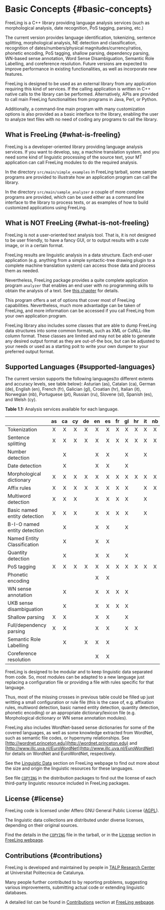 # Basic Concepts {#basic-concepts}

FreeLing is a C++ library providing language analysis services (such as morphological analysis, date recognition, PoS tagging, parsing, etc.)

The current version provides language identification, tokenizing, sentence splitting, morphological analysis, NE detection and classification, recognition of dates/numbers/physical magnitudes/currency/ratios, phonetic encoding, PoS tagging, shallow parsing, dependency parsing, WN-based sense annotation, Word Sense Disambiguation, Semantic Role Labelling, and coreference resolution. Future versions are expected to improve performance in existing functionalities, as well as incorporate new features.

FreeLing is designed to be used as an external library from any application requiring this kind of services. If the calling application is written in C++ native calls to the library can be performed. Alternatively, APIs are provided to call main FreeLing functionalities from programs in Java, Perl, or Python.

Additionally, a command-line main program with many customization options is also provided as a basic interface to the library, enabling the user to analyze text files with no need of coding any programs to call the library.

## What is FreeLing {#what-is-freeling}

FreeLing is a developer-oriented library providing language analysis services. If you want to develop, say, a machine translation system, and you need some kind of linguistic processing of the source text, your MT application can call FreeLing modules to do the required analysis.

In the directory `src/main/simple_examples` in FreeLing tarball, some sample programs are provided to illustrate how an application program can call the library.

In the directory `src/main/sample_analyzer` a couple of more complex programs are provided, which can be used either as a command line interface to the library to process texts, or as examples of how to build customized applications using FreeLing.

## What is NOT FreeLing {#what-is-not-freeling}

FreeLing is not a user-oriented text analysis tool. That is, it is not designed to be user friendly, to have a fancy GUI, or to output results with a cute image, or in a certain format.

FreeLing results are linguistic analysis in a data structure. Each end-user application (e.g. anything from a simple syntactic-tree drawing plugin to a complete machine translation system) can access those data and process them as needed.

Nevertheless, FreeLing package provides a quite complete application program `analyzer` that enables an end user with no programming skills to obtain the analysis of a text. See [this chapter](#using-the-sample-main-program-to-process-corpora) for details.

This program offers a set of options that cover most of FreeLing capabilities. Nevertheless, much more advantadge can be taken of FreeLing, and more information can be accessed if you call FreeLing from your own application program.

FreeLing library also includes some classes that are able to dump FreeLing data structures into some common formats, such as XML or CoNLL-like column format. These classes are limited and may not be able to generate any desired output format as they are out-of-the box, but can be adjusted to your needs or used as a starting poit to write your own dumper to your preferred output format.

## Supported Languages {#supported-languages}

The current version supports the following languages(to different extents and accuracy levels, see table below): Asturian (as), Catalan (ca), German (de), English (en), French (fr), Galician (gl), Croatian (hr), Italian (it), Norwegian (nb), Portuguese (pt), Russian (ru), Slovene (sl), Spanish (es), and Welsh (cy).

**Table 1.1:** Analysis services available for each language.

|                             | as  | ca  | cy  | de  | en  | es  | fr  | gl  | hr  | it  | nb  | pt  | ru  | sl  |
|-----------------------------|:--:|:--:|:--:|:--:|:--:|:--:|:--:|:--:|:--:|:--:|:--:|:--:|:--:|:--:|
|Tokenization                 | X   | X   | X   | X   | X   | X   | X   | X   | X   | X   | X   | X   | X   | X   |
|Sentence splitting           | X   | X   | X   | X   | X   | X   | X   | X   | X   | X   | X   | X   | X   | X   |
|Number detection             |     | X   |     |     | X   | X   |     | X   |     | X   |     | X   | X   |     |
|Date detection               |     | X   |     |     | X   | X   |     | X   |     |     |     | X   | X   |     |
|Morphological dictionary     | X   | X   | X   | X   | X   | X   | X   | X   | X   | X   | X   | X   | X   | X   |
|Affix rules                  | X   | X   | X   | X   | X   | X   | X   | X   |     | X   | X   | X   |     |     |
|Multiword detection          | X   | X   | X   |     | X   | X   | X   | X   |     | X   |     | X   |     |     |
|Basic named entity detection | X   | X   | X   |     | X   | X   | X   | X   |     | X   |     | X   | X   | X   |
|B-I-O named entity detection |     | X   |     |     | X   | X   |     | X   |     |     |     | X   |     |     |
|Named Entity Classification  |     | X   |     |     | X   | X   |     |     |     |     |     | X   |     |     | 
|Quantity detection           |     | X   |     |     | X   | X   |     | X   |     |     |     | X   | X   |     | 
|PoS tagging                  | X   | X   | X   | X   | X   | X   | X   | X   | X   | X   | X   | X   | X   | X   | 
|Phonetic encoding            |     |     |     |     | X   | X   |     |     |     |     |     |     |     |     | 
|WN sense annotation          |     | X   |     |     | X   | X   | X   | X   |     |     |     |     |     | X   |
|UKB sense disambiguation     |     | X   |     |     | X   | X   | X   | X   |     |     |     |     |     | X   |
|Shallow parsing              | X   | X   |     |     | X   | X   |     | X   |     |     |     | X   |     |     | 
|Full/dependency parsing      | X   | X   |     |     | X   | X   |     | X   | X   |     |     |     |     | X   |
|Semantic Role Labelling      |     | X   |     | X   | X   | X   |     |     |     |     |     |     |     |     |
|Coreference resolution       |     |     |     |     | X   | X   |     |     |     |     |     |     |     |     | 

FreeLing is designed to be modular and to keep linguistic data separated from code. So, most modules can be adapted to a new language just replacing a configuration file or providing a file with rules specific for that language.

Thus, most of the missing crosses in previous table could be filled up just writting a small configuration or rule file (this is the case of, e.g. affixation rules, multiword detection, basic named entity detection, quantity detection, phonetic encoding) or an appropriate dictionary/lexicon file (e.g. Morphological dictionary or WN sense annotation modules).

FreeLing also includes WordNet-based sense dictionaries for some of the covered languages, as well as some knowledge extracted from WordNet, such as semantic file codes, or hypernymy relationships. See [http://wordnet.princeton.edu](http://wordnet.princeton.edu) and [http://www.illc.uva.nl/EuroWordNet](http://www.illc.uva.nl/EuroWordNet) for details on WordNet and EuroWordNet, respectively.

See the [Linguistic Data](http://nlp.lsi.upc.edu/freeling/linguistic-data) section on FreeLing webpage to find out more about the size and origin the linguistic resources for these languages.

See file [`COPYING`](https://github.com/TALP-UPC/FreeLing/blob/master/COPYING) in the distribution packages to find out the license of each third-party linguistic resource included in FreeLing packages.

## License {#license}

FreeLing code is licensed under Affero GNU General Public License ([AGPL](http://www.gnu.org/licenses/agpl.html)).

The linguistic data collections are distributed under diverse licenses, depending on their original sources.

Find the details in the [`COPYING`](https://github.com/TALP-UPC/FreeLing/blob/master/COPYING) file in the tarball, or in the [License](http://nlp.lsi.upc.edu/freeling/node/6) section in [FreeLing webpage](http://nlp.lsi.upc.edu/freeling).

## Contributions {#contributions}

FreeLing is developed and maintained by people in [TALP Research Center](http://www.talp.upc.edu) at Universitat Politecnica de Catalunya.

Many people further contributed to by reporting problems, suggesting various improvements, submitting actual code or extending linguistic databases.

A detailed list can be found in [Contributions](http://nlp.lsi.upc.edu/freeling/node/5) section at [FreeLing webpage](http://nlp.lsi.upc.edu/freeling).

